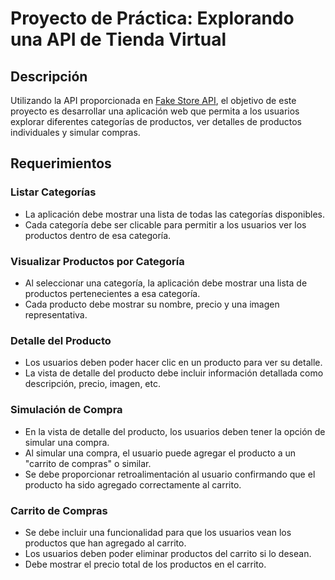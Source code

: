 # Proyecto de Práctica: Explorando una API de Tienda Virtual

## Descripción

Utilizando la API proporcionada en [Fake Store API](https://fakestoreapi.com), el objetivo de este proyecto es desarrollar una aplicación web que permita a los usuarios explorar diferentes categorías de productos, ver detalles de productos individuales y simular compras.

## Requerimientos

### Listar Categorías

- La aplicación debe mostrar una lista de todas las categorías disponibles.
- Cada categoría debe ser clicable para permitir a los usuarios ver los productos dentro de esa categoría.

### Visualizar Productos por Categoría

- Al seleccionar una categoría, la aplicación debe mostrar una lista de productos pertenecientes a esa categoría.
- Cada producto debe mostrar su nombre, precio y una imagen representativa.

### Detalle del Producto

- Los usuarios deben poder hacer clic en un producto para ver su detalle.
- La vista de detalle del producto debe incluir información detallada como descripción, precio, imagen, etc.

### Simulación de Compra

- En la vista de detalle del producto, los usuarios deben tener la opción de simular una compra.
- Al simular una compra, el usuario puede agregar el producto a un "carrito de compras" o similar.
- Se debe proporcionar retroalimentación al usuario confirmando que el producto ha sido agregado correctamente al carrito.

### Carrito de Compras

- Se debe incluir una funcionalidad para que los usuarios vean los productos que han agregado al carrito.
- Los usuarios deben poder eliminar productos del carrito si lo desean.
- Debe mostrar el precio total de los productos en el carrito.
